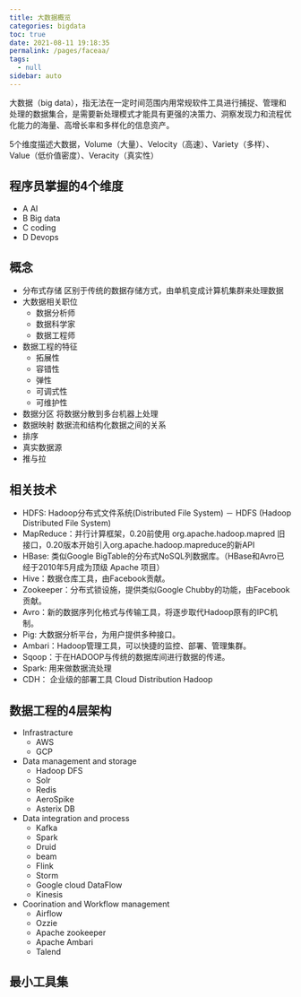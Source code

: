```yaml
---
title: 大数据概览
categories: bigdata
toc: true
date: 2021-08-11 19:18:35
permalink: /pages/faceaa/
tags: 
  - null
sidebar: auto
---
```


大数据（big data），指无法在一定时间范围内用常规软件工具进行捕捉、管理和处理的数据集合，是需要新处理模式才能具有更强的决策力、洞察发现力和流程优化能力的海量、高增长率和多样化的信息资产。

5个维度描述大数据，Volume（大量）、Velocity（高速）、Variety（多样）、Value（低价值密度）、Veracity（真实性）

## 程序员掌握的4个维度

- A AI
- B Big data 
- C coding 
- D Devops

## 概念

- 分布式存储 区别于传统的数据存储方式，由单机变成计算机集群来处理数据
- 大数据相关职位
  - 数据分析师
  - 数据科学家
  - 数据工程师
- 数据工程的特征
  - 拓展性
  - 容错性
  - 弹性
  - 可调式性
  - 可维护性
- 数据分区  将数据分散到多台机器上处理
- 数据映射 数据流和结构化数据之间的关系
- 排序
- 真实数据源
- 推与拉
  

## 相关技术

- HDFS: Hadoop分布式文件系统(Distributed File System) － HDFS (Hadoop Distributed File System)
- MapReduce：并行计算框架，0.20前使用 org.apache.hadoop.mapred 旧接口，0.20版本开始引入org.apache.hadoop.mapreduce的新API
- HBase: 类似Google BigTable的分布式NoSQL列数据库。（HBase和Avro已经于2010年5月成为顶级 Apache 项目）
- Hive：数据仓库工具，由Facebook贡献。
- Zookeeper：分布式锁设施，提供类似Google Chubby的功能，由Facebook贡献。
- Avro：新的数据序列化格式与传输工具，将逐步取代Hadoop原有的IPC机制。
- Pig: 大数据分析平台，为用户提供多种接口。
- Ambari：Hadoop管理工具，可以快捷的监控、部署、管理集群。
- Sqoop：于在HADOOP与传统的数据库间进行数据的传递。
- Spark: 用来做数据流处理
- CDH： 企业级的部署工具 Cloud Distribution Hadoop


## 数据工程的4层架构

- Infrastracture
  - AWS
  - GCP
- Data management and storage
  - Hadoop DFS
  - Solr 
  - Redis
  - AeroSpike
  - Asterix DB
- Data integration and process
  - Kafka
  - Spark
  - Druid
  - beam
  - Flink
  - Storm
  - Google cloud DataFlow
  - Kinesis
- Coorination and Workflow management
  - Airflow
  - Ozzie
  - Apache zookeeper
  - Apache Ambari
  - Talend


## 最小工具集

